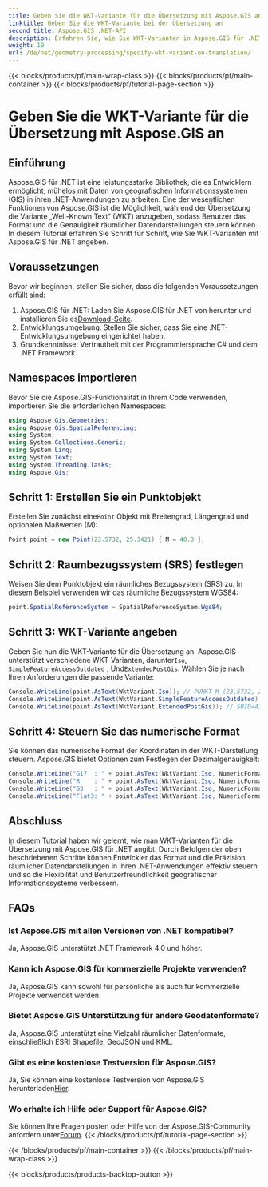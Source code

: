 ```yaml
---
title: Geben Sie die WKT-Variante für die Übersetzung mit Aspose.GIS an
linktitle: Geben Sie die WKT-Variante bei der Übersetzung an
second_title: Aspose.GIS .NET-API
description: Erfahren Sie, wie Sie WKT-Varianten in Aspose.GIS für .NET angeben, um das Format und die Genauigkeit der räumlichen Datendarstellung effektiv zu steuern.
weight: 19
url: /de/net/geometry-processing/specify-wkt-variant-on-translation/
---
```


{{< blocks/products/pf/main-wrap-class >}}
{{< blocks/products/pf/main-container >}}
{{< blocks/products/pf/tutorial-page-section >}}

# Geben Sie die WKT-Variante für die Übersetzung mit Aspose.GIS an

## Einführung
Aspose.GIS für .NET ist eine leistungsstarke Bibliothek, die es Entwicklern ermöglicht, mühelos mit Daten von geografischen Informationssystemen (GIS) in ihren .NET-Anwendungen zu arbeiten. Eine der wesentlichen Funktionen von Aspose.GIS ist die Möglichkeit, während der Übersetzung die Variante „Well-Known Text“ (WKT) anzugeben, sodass Benutzer das Format und die Genauigkeit räumlicher Datendarstellungen steuern können. In diesem Tutorial erfahren Sie Schritt für Schritt, wie Sie WKT-Varianten mit Aspose.GIS für .NET angeben.
## Voraussetzungen
Bevor wir beginnen, stellen Sie sicher, dass die folgenden Voraussetzungen erfüllt sind:
1. Aspose.GIS für .NET: Laden Sie Aspose.GIS für .NET von herunter und installieren Sie es[Download-Seite](https://releases.aspose.com/gis/net/).
2. Entwicklungsumgebung: Stellen Sie sicher, dass Sie eine .NET-Entwicklungsumgebung eingerichtet haben.
3. Grundkenntnisse: Vertrautheit mit der Programmiersprache C# und dem .NET Framework.

## Namespaces importieren
Bevor Sie die Aspose.GIS-Funktionalität in Ihrem Code verwenden, importieren Sie die erforderlichen Namespaces:
```csharp
using Aspose.Gis.Geometries;
using Aspose.Gis.SpatialReferencing;
using System;
using System.Collections.Generic;
using System.Linq;
using System.Text;
using System.Threading.Tasks;
using Aspose.Gis;
```
## Schritt 1: Erstellen Sie ein Punktobjekt
 Erstellen Sie zunächst eine`Point` Objekt mit Breitengrad, Längengrad und optionalen Maßwerten (M):
```csharp
Point point = new Point(23.5732, 25.3421) { M = 40.3 };
```
## Schritt 2: Raumbezugssystem (SRS) festlegen
Weisen Sie dem Punktobjekt ein räumliches Bezugssystem (SRS) zu. In diesem Beispiel verwenden wir das räumliche Bezugssystem WGS84:
```csharp
point.SpatialReferenceSystem = SpatialReferenceSystem.Wgs84;
```
## Schritt 3: WKT-Variante angeben
 Geben Sie nun die WKT-Variante für die Übersetzung an. Aspose.GIS unterstützt verschiedene WKT-Varianten, darunter`Iso`, `SimpleFeatureAccessOutdated` , Und`ExtendedPostGis`. Wählen Sie je nach Ihren Anforderungen die passende Variante:
```csharp
Console.WriteLine(point.AsText(WktVariant.Iso)); // PUNKT M (23,5732, 25,3421, 40,3)
Console.WriteLine(point.AsText(WktVariant.SimpleFeatureAccessOutdated)); // PUNKT (23.5732, 25.3421)
Console.WriteLine(point.AsText(WktVariant.ExtendedPostGis)); // SRID=4326;POINTM (23.5732, 25.3421, 40.3)
```
## Schritt 4: Steuern Sie das numerische Format
Sie können das numerische Format der Koordinaten in der WKT-Darstellung steuern. Aspose.GIS bietet Optionen zum Festlegen der Dezimalgenauigkeit:
```csharp
Console.WriteLine("G17  : " + point.AsText(WktVariant.Iso, NumericFormat.General(17))); // PUNKT M (23,5732 25,342099999999999 40,299999999999997)
Console.WriteLine("R    : " + point.AsText(WktVariant.Iso, NumericFormat.RoundTrip)); // PUNKT M (23,5732 25,3421 40,3)
Console.WriteLine("G3   : " + point.AsText(WktVariant.Iso, NumericFormat.General(3))); // PUNKT M (23,6 25,3 40,3)
Console.WriteLine("Flat3: " + point.AsText(WktVariant.Iso, NumericFormat.Flat(3))); // PUNKT M (23,573 25,342 40,3)
```

## Abschluss
In diesem Tutorial haben wir gelernt, wie man WKT-Varianten für die Übersetzung mit Aspose.GIS für .NET angibt. Durch Befolgen der oben beschriebenen Schritte können Entwickler das Format und die Präzision räumlicher Datendarstellungen in ihren .NET-Anwendungen effektiv steuern und so die Flexibilität und Benutzerfreundlichkeit geografischer Informationssysteme verbessern.
## FAQs
### Ist Aspose.GIS mit allen Versionen von .NET kompatibel?
Ja, Aspose.GIS unterstützt .NET Framework 4.0 und höher.
### Kann ich Aspose.GIS für kommerzielle Projekte verwenden?
Ja, Aspose.GIS kann sowohl für persönliche als auch für kommerzielle Projekte verwendet werden.
### Bietet Aspose.GIS Unterstützung für andere Geodatenformate?
Ja, Aspose.GIS unterstützt eine Vielzahl räumlicher Datenformate, einschließlich ESRI Shapefile, GeoJSON und KML.
### Gibt es eine kostenlose Testversion für Aspose.GIS?
 Ja, Sie können eine kostenlose Testversion von Aspose.GIS herunterladen[Hier](https://releases.aspose.com/).
### Wo erhalte ich Hilfe oder Support für Aspose.GIS?
 Sie können Ihre Fragen posten oder Hilfe von der Aspose.GIS-Community anfordern unter[Forum](https://forum.aspose.com/c/gis/33).
{{< /blocks/products/pf/tutorial-page-section >}}

{{< /blocks/products/pf/main-container >}}
{{< /blocks/products/pf/main-wrap-class >}}

{{< blocks/products/products-backtop-button >}}
